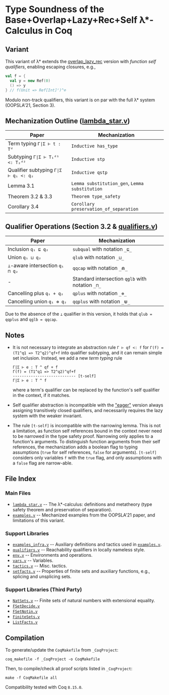 # Type Soundness of the Base+Overlap+Lazy+Rec+Self λ*-Calculus in Coq

## Variant

This variant of λ* extends the [overlap_lazy_rec](../lambda_star_overlap_lazy_rec/) version with
_function self qualifiers_, enabling escaping closures, e.g.,

```scala
val f = {
  val y = new Ref(0)
  () => y
} // f(Unit => Ref[Int]ᶠ)^∅
```

Modulo non-track qualifiers, this variant is on par with the full λ* system (OOPSLA'21, Section 3).

## Mechanization Outline ([lambda_star.v](lambda_star.v))

| Paper | Mechanization |
|-------|---------------|
| Term typing `Γ∣Σ ⊢ t : Tᵈ` | `Inductive has_type` |
| Subtyping `Γ∣Σ ⊢ T₁ᵈ¹ <: T₂ᵈ²` | `Inductive stp` |
| Qualifier subtyping `Γ∣Σ ⊢ q₁ <: q₂` | `Inductive qstp` |
| Lemma 3.1 | `Lemma substitution_gen`, `Lemma substitution` |
| Theorem 3.2 & 3.3 | `Theorem type_safety` |
| Corollary 3.4 | `Corollary preservation_of_separation` |

## Qualifier Operations (Section 3.2 & [qualifiers.v](qualifiers.v))

| Paper | Mechanization |
|-------|---------------|
| Inclusion `q₁ ⊑ q₂` | `subqual` with notation `_⊑_` |
| Union `q₁ ⊔ q₂` | `qlub` with notation `_⊔_` |
| `⊥`-aware intersection `q₁ ⊓ q₂` | `qqcap` with notation `_⋒_` |
| - | Standard intersection `qglb` with notation `_⊓_` |
| Cancelling plus `q₁ + q₂` | `qplus` with notation `_⊕_` |
| Cancelling union `q₁ ⊕ q₂` | `qqplus` with notation `_⋓_` |

Due to the absence of the `⊥` qualifier in this version, it holds that `qlub = qqplus` and `qglb = qqcap`.

## Notes

* It is not necessary to integrate an abstraction rule `Γ ⊢ qf <: f` for `Γ(f) = (T1^q1 => T2^q2)^qf+f` into qualifier subtyping, and it can remain simple set inclusion. Instead, we add a new _term typing_ rule
  ```
  Γ|Σ ⊢ e : T ^ qf + f
  Γ(f) = (T1^q1 => T2^q2)^qf+f
  ---------------------------- [t-self]
  Γ|Σ ⊢ e : T ^ f
  ```
  where a term's qualifier can be replaced by the function's self qualifier in the context, if it matches.

* Self qualifier abstraction is incompatible with the ["eager"](../lambda_star_overlap/) version always assigning transitively closed qualifiers, and necessarily requires the lazy system with the weaker invariant.

* The rule `[t-self]` is incompatible with the narrowing lemma. This is not a limitation, as function self references bound in the context never need to be narrowed in the type safety proof. Narrowing only applies to a function's arguments. To distinguish function arguments from their self references, the mechanization adds a boolean flag to typing assumptions (`true` for self references, `false` for arguments). `[t-self]` considers only variables `f` with the `true` flag, and only assumptions with a `false` flag are narrow-able.

## File Index

### Main Files

* [`lambda_star.v`](lambda_star.v) -- The λ*-calculus: definitions and metatheory (type safety theorem and preservation of separation).
* [`examples.v`](examples.v) -- Mechanized examples from the OOPSLA'21 paper, and limitations of this variant.

### Support Libraries
* [`examples_infra.v`](examples_infra.v) -- Auxiliary definitions and tactics used in [`examples.v`](examples.v).
* [`qualifiers.v`](qualifiers.v) -- Reachability qualifiers in locally nameless style.
* [`env.v`](env.v) -- Environments and operations.
* [`vars.v`](vars.v) -- Variables.
* [`tactics.v`](tactics.v) -- Misc. tactics.
* [`setfacts.v`](setfacts.v) -- Properties of finite sets and auxiliary functions, e.g., splicing and unsplicing sets.
### Support Libraries (Third Party)
* [`NatSets.v`](NatSets.v) -- Finite sets of natural numbers with extensional equality.
* [`FSetDecide.v`](FSetDecide.v)
* [`FSetNotin.v`](FSetNotin.v)
* [`FiniteSets.v`](FiniteSets.v)
* [`ListFacts.v`](ListFacts.v)

## Compilation

To generate/update the `CoqMakefile` from `_CoqProject`:

`coq_makefile -f _CoqProject -o CoqMakefile`

Then, to compile/check all proof scripts listed in `_CoqProject`:

`make -f CoqMakefile all`

Compatibility tested with Coq `8.15.0`.
